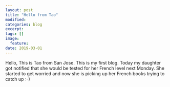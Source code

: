 ```yaml
---
layout: post
title: "Hello from Tao"
modified:
categories: blog
excerpt:
tags: []
image:
  feature:
date: 2019-03-01
---
```



Hello, This is Tao from San Jose. This is my first blog. 
Today my daughter got notified that she would be tested for her French level next Monday. 
She started to get worried and now she is picking up her French books trying to catch up :-)
